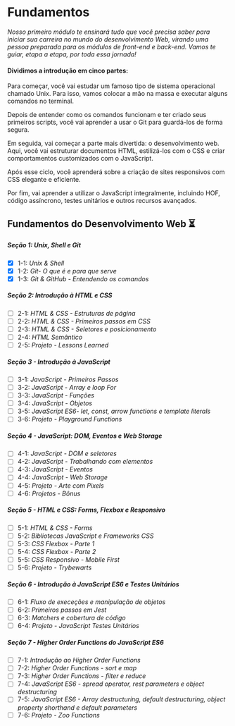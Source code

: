 # Fundamentos

_Nosso primeiro módulo te ensinará tudo que você precisa saber para iniciar sua carreira no mundo do desenvolvimento Web, virando uma pessoa preparada para os módulos de front-end e back-end. Vamos te guiar, etapa a etapa, por toda essa jornada!_

#### Dividimos a introdução em cinco partes:

Para começar, você vai estudar um famoso tipo de sistema operacional chamado Unix. Para isso, vamos colocar a mão na massa e executar alguns comandos no terminal.

Depois de entender como os comandos funcionam e ter criado seus primeiros scripts, você vai aprender a usar o Git para guardá-los de forma segura.

Em seguida, vai começar a parte mais divertida: o desenvolvimento web. Aqui, você vai estruturar documentos HTML, estilizá-los com o CSS e criar comportamentos customizados com o JavaScript.

Após esse ciclo, você aprenderá sobre a criação de sites responsivos com CSS elegante e eficiente.

Por fim, vai aprender a utilizar o JavaScript integralmente, incluindo HOF, código assíncrono, testes unitários e outros recursos avançados.

## Fundamentos do Desenvolvimento Web :hourglass_flowing_sand:

##### Seção 1: Unix, Shell e Git

- [X] 1-1: _Unix & Shell_
- [X] 1-2: _Git- O que é e para que serve_
- [X] 1-3: _Git & GitHub - Entendendo os comandos_

##### Seção 2: Introdução à HTML e CSS

- [ ] 2-1: _HTML & CSS - Estruturas de página_
- [ ] 2-2: _HTML & CSS - Primeiros passos em CSS_
- [ ] 2-3: _HTML & CSS - Seletores e posicionamento_
- [ ] 2-4: _HTML Semântico_
- [ ] 2-5: _Projeto - Lessons Learned_

##### Seção 3 - Introdução à JavaScript

- [ ] 3-1: _JavaScript - Primeiros Passos_
- [ ] 3-2: _JavaScript - Array e loop For_
- [ ] 3-3: _JavaScript - Funções_
- [ ] 3-4: _JavaScript - Objetos_
- [ ] 3-5: _JavaScript ES6- let, const, arrow functions e template literals_
- [ ] 3-6: _Projeto - Playground Functions_

##### Seção 4 - JavaScript: DOM, Eventos e Web Storage

- [ ] 4-1: _JavaScript - DOM e seletores_
- [ ] 4-2: _JavaScript - Trabalhando com elementos_
- [ ] 4-3: _JavaScript - Eventos_
- [ ] 4-4: _JavaScript - Web Storage_
- [ ] 4-5: _Projeto - Arte com Pixels_
- [ ] 4-6: _Projetos - Bônus_

##### Seção 5 - HTML e CSS: Forms, Flexbox e Responsivo

- [ ] 5-1: _HTML & CSS - Forms_
- [ ] 5-2: _Bibliotecas JavaScript e Frameworks CSS_
- [ ] 5-3: _CSS Flexbox - Parte 1_
- [ ] 5-4: _CSS Flexbox - Parte 2_
- [ ] 5-5: _CSS Responsivo - Mobile First_
- [ ] 5-6: _Projeto - Trybewarts_

##### Seção 6 - Introdução à JavaScript ES6 e Testes Unitários

- [ ] 6-1: _Fluxo de execeções e manipulação de objetos_
- [ ] 6-2: _Primeiros passos em Jest_
- [ ] 6-3: _Matchers e cobertura de código_
- [ ] 6-4: _Projeto - JavaScript Testes Unitários_

##### Seção 7 - Higher Order Functions do JavaScript ES6

- [ ] 7-1: _Introdução ao Higher Order Functions_
- [ ] 7-2: _Higher Order Functions - sort e map_
- [ ] 7-3: _Higher Order Functions - filter e reduce_
- [ ] 7-4: _JavaScript ES6 - spread operator, rest parameters e object destructuring_
- [ ] 7-5: _JavaScript ES6 - Array destructuring, default destructuring, object property shorthand e default parameters_
- [ ] 7-6: _Projeto - Zoo Functions_